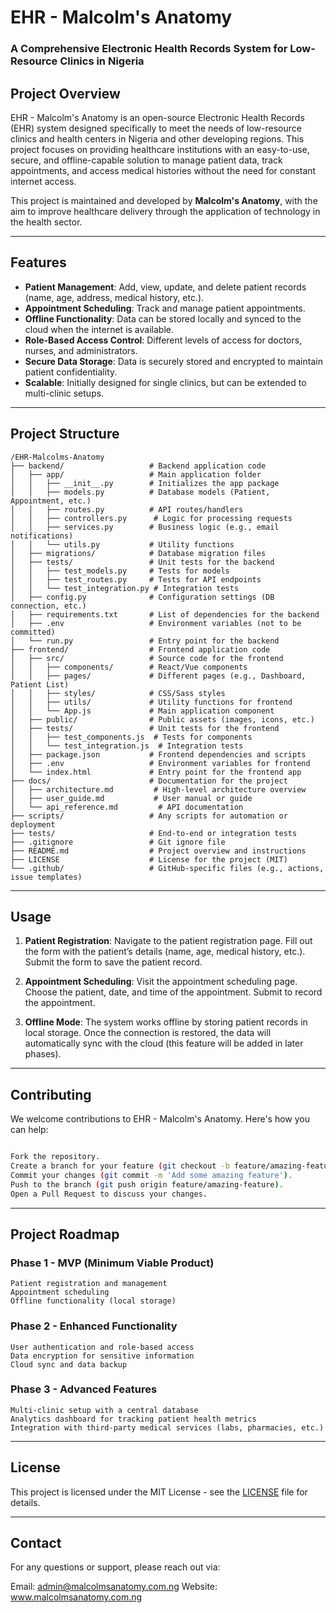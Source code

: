 # EHR - Malcolm's Anatomy

### A Comprehensive Electronic Health Records System for Low-Resource Clinics in Nigeria

## Project Overview
EHR - Malcolm's Anatomy is an open-source Electronic Health Records (EHR) system designed specifically to meet the needs of low-resource clinics and health centers in Nigeria and other developing regions. This project focuses on providing healthcare institutions with an easy-to-use, secure, and offline-capable solution to manage patient data, track appointments, and access medical histories without the need for constant internet access.

This project is maintained and developed by **Malcolm's Anatomy**, with the aim to improve healthcare delivery through the application of technology in the health sector.

---

## Features

- **Patient Management**: Add, view, update, and delete patient records (name, age, address, medical history, etc.).
- **Appointment Scheduling**: Track and manage patient appointments.
- **Offline Functionality**: Data can be stored locally and synced to the cloud when the internet is available.
- **Role-Based Access Control**: Different levels of access for doctors, nurses, and administrators.
- **Secure Data Storage**: Data is securely stored and encrypted to maintain patient confidentiality.
- **Scalable**: Initially designed for single clinics, but can be extended to multi-clinic setups.

---

## Project Structure

```plaintext
/EHR-Malcolms-Anatomy
├── backend/                   # Backend application code
│   ├── app/                   # Main application folder
│   │   ├── __init__.py        # Initializes the app package
│   │   ├── models.py          # Database models (Patient, Appointment, etc.)
│   │   ├── routes.py          # API routes/handlers
│   │   ├── controllers.py      # Logic for processing requests
│   │   ├── services.py        # Business logic (e.g., email notifications)
│   │   └── utils.py           # Utility functions
│   ├── migrations/            # Database migration files
│   ├── tests/                 # Unit tests for the backend
│   │   ├── test_models.py     # Tests for models
│   │   ├── test_routes.py     # Tests for API endpoints
│   │   └── test_integration.py # Integration tests
│   ├── config.py              # Configuration settings (DB connection, etc.)
│   ├── requirements.txt       # List of dependencies for the backend
│   ├── .env                   # Environment variables (not to be committed)
│   └── run.py                 # Entry point for the backend
├── frontend/                  # Frontend application code
│   ├── src/                   # Source code for the frontend
│   │   ├── components/        # React/Vue components
│   │   ├── pages/             # Different pages (e.g., Dashboard, Patient List)
│   │   ├── styles/            # CSS/Sass styles
│   │   ├── utils/             # Utility functions for frontend
│   │   └── App.js             # Main application component
│   ├── public/                # Public assets (images, icons, etc.)
│   ├── tests/                 # Unit tests for the frontend
│   │   ├── test_components.js  # Tests for components
│   │   └── test_integration.js  # Integration tests
│   ├── package.json           # Frontend dependencies and scripts
│   ├── .env                   # Environment variables for frontend
│   └── index.html             # Entry point for the frontend app
├── docs/                      # Documentation for the project
│   ├── architecture.md         # High-level architecture overview
│   ├── user_guide.md           # User manual or guide
│   └── api_reference.md         # API documentation
├── scripts/                   # Any scripts for automation or deployment
├── tests/                     # End-to-end or integration tests
├── .gitignore                 # Git ignore file
├── README.md                  # Project overview and instructions
├── LICENSE                    # License for the project (MIT)
└── .github/                   # GitHub-specific files (e.g., actions, issue templates)
```

---

## Usage

1. **Patient Registration**:
Navigate to the patient registration page.
Fill out the form with the patient’s details (name, age, medical history, etc.).
Submit the form to save the patient record.

2. **Appointment Scheduling**:
Visit the appointment scheduling page.
Choose the patient, date, and time of the appointment.
Submit to record the appointment.

3. **Offline Mode**:
The system works offline by storing patient records in local storage.
Once the connection is restored, the data will automatically sync with the cloud (this feature will be added in later phases).

---

## Contributing

We welcome contributions to EHR - Malcolm's Anatomy. Here's how you can help:
```bash

Fork the repository.
Create a branch for your feature (git checkout -b feature/amazing-feature).
Commit your changes (git commit -m 'Add some amazing feature').
Push to the branch (git push origin feature/amazing-feature).
Open a Pull Request to discuss your changes.
```

---

## Project Roadmap

### Phase 1 - MVP (Minimum Viable Product)
```plaintext
Patient registration and management
Appointment scheduling
Offline functionality (local storage)
```
### Phase 2 - Enhanced Functionality
```plaintext
User authentication and role-based access
Data encryption for sensitive information
Cloud sync and data backup
```
### Phase 3 - Advanced Features
```plaintext
Multi-clinic setup with a central database
Analytics dashboard for tracking patient health metrics
Integration with third-party medical services (labs, pharmacies, etc.)
```

---

## License

This project is licensed under the MIT License - see the [LICENSE](./LICENSE) file for details.

---

## Contact

For any questions or support, please reach out via:

Email: admin@malcolmsanatomy.com.ng
Website: www.malcolmsanatomy.com.ng
